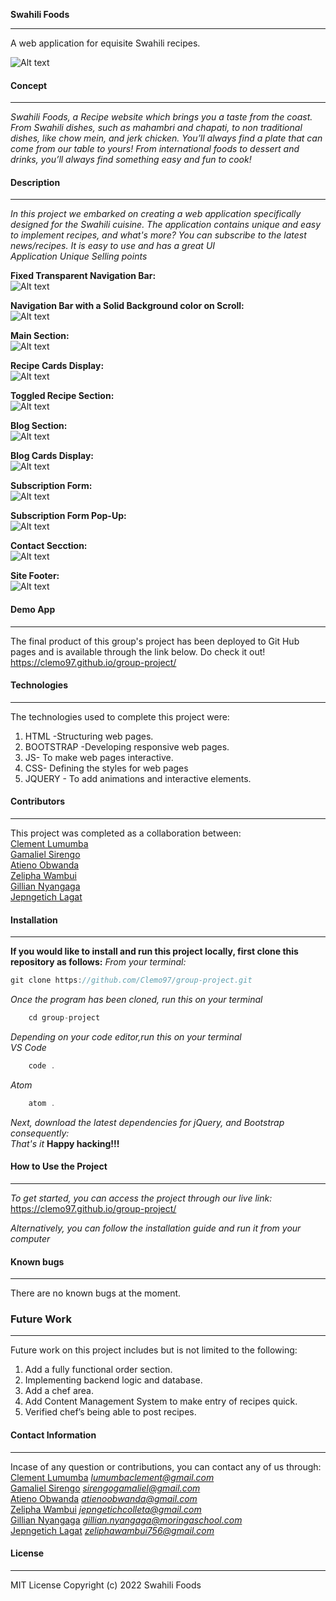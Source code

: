  **Swahili Foods**
****
A web application for equisite Swahili recipes.

![Alt text](./readMeFiles/main.png?raw=true "Optional Title")

#### **Concept**
****
*Swahili Foods, a Recipe website which brings you a taste from the coast. From Swahili dishes, such as mahambri and chapati, to non traditional dishes, like chow mein, and jerk chicken. You’ll always find a plate that can come from our table to yours! From international foods to dessert and drinks, you’ll always find something easy and fun to cook!*
</br>

#### **Description**
****
*In this project we embarked on creating a web application specifically designed for the Swahili cuisine. The application contains unique and easy to implement recipes, and what's more? You can subscribe to the latest news/recipes. It is easy to use and has a great UI*</br>
*Application Unique Selling points*

**Fixed Transparent Navigation Bar:** </br>
![Alt text](./readMeFiles/transparentNavbar.png?raw=true "Optional Title")

**Navigation Bar with a Solid Background color on Scroll:** </br>
![Alt text](./readMeFiles/SnavSolid.png?raw=true "Optional Title")

**Main Section:** </br>
![Alt text](./readMeFiles/main.png?raw=true "Optional Title")


**Recipe Cards Display:** </br>
![Alt text](./readMeFiles/recipecards.png?raw=true "Optional Title")

**Toggled Recipe Section:** </br>
![Alt text](./readMeFiles/recipeCardToggle.png?raw=true "Optional Title")

**Blog Section:** </br>
![Alt text](./readMeFiles/mainBlog.png?raw=true "Optional Title")

**Blog Cards Display:** </br>
![Alt text](./readMeFiles/blogCard.png?raw=true "Optional Title")

**Subscription Form:** </br>
![Alt text](./readMeFiles/subsform.png?raw=true "Optional Title")

**Subscription Form Pop-Up:** </br>
![Alt text](./readMeFiles/subsP.png?raw=true "Optional Title")

**Contact Secction:** </br>
![Alt text](./readMeFiles/contact.png?raw=true "Optional Title")

**Site Footer:** </br>
![Alt text](./readMeFiles/footer.png?raw=true "Optional Title")

#### **Demo App**
****
The final product of this group's project has been deployed to Git Hub pages and is available through the link below. Do check it out!
https://clemo97.github.io/group-project/

#### **Technologies**
****
The technologies used to complete this project were:
1. HTML  -Structuring web pages.
2. BOOTSTRAP -Developing responsive web pages.
3. JS- To make web pages interactive.
4. CSS- Defining the styles for web pages
5. JQUERY - To add animations and interactive elements.
#### **Contributors**
****
This project was completed as a collaboration between: </br>
[Clement Lumumba](https://github.com/Clemo97) </br>
[Gamaliel Sirengo](https://github.com/sirgama) </br>
[Atieno Obwanda](https://github.com/AtienoObwanda) </br>
[Zelipha Wambui](https://github.com/Zelipha) </br>
[Gillian Nyangaga](https://github.com/95gillian) </br>
[Jepngetich Lagat](https://github.com/colletemine) </br>
#### **Installation**
****
**If you would like to install and run this project locally, first clone this repository as follows:**
*From your terminal:* </br>
```js
git clone https://github.com/Clemo97/group-project.git
```
*Once the program has been cloned, run this on your terminal* </br>
```js
    cd group-project
```
*Depending on your code editor,run this on your terminal* </br>
*VS Code*
```js
    code .
```
*Atom* 
```js
    atom .
```
*Next, download the latest dependencies for jQuery, and Bootstrap consequently:* </br>
*That's it* **Happy hacking!!!**

#### **How to Use the Project**
****
*To get started, you can access the project through our live link:* 
https://clemo97.github.io/group-project/

*Alternatively, you can follow the installation guide and run it from your computer* </br>

#### **Known bugs**
****
There are no known bugs at the moment.</br>
### **Future Work**
****
Future work on this project includes but is not limited to the following:
 1. Add a fully functional order section.
 2. Implementing backend logic and database.
 3. Add a chef area.
 4. Add Content Management System to make entry of recipes quick.
 5. Verified chef’s being able to post recipes.

#### **Contact Information**
****
Incase of any question or contributions, you can contact any of us through:</br>
    [Clement Lumumba](https://github.com/Clemo97) *lumumbaclement@gmail.com* </br>
    [Gamaliel Sirengo](https://github.com/sirgama) *sirengogamaliel@gmail.com* </br>
    [Atieno Obwanda](https://github.com/AtienoObwanda) *atienoobwanda@gmail.com* </br>
    [Zelipha Wambui](https://github.com/Zelipha) *jepngetichcolleta@gmail.com* </br>
    [Gillian Nyangaga](https://github.com/95gillian)  *gillian.nyangaga@moringaschool.com* </br>
    [Jepngetich Lagat](https://github.com/colletemine) *zeliphawambui756@gmail.com* </br>

#### **License**
****
MIT License
Copyright (c) 2022 Swahili Foods

